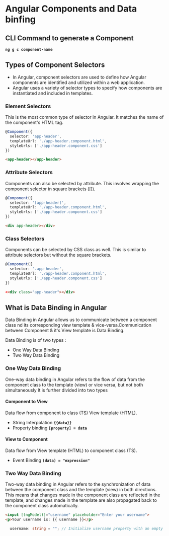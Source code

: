 # Angular Components and Data binfing

## CLI Command to generate a Component

**`ng g c component-name`**

## Types of Component Selectors

- In Angular, component selectors are used to define how Angular components are identified and utilized within a web application.
- Angular uses a variety of selector types to specify how components are instantiated and included in templates.

### Element Selectors

This is the most common type of selector in Angular. It matches the name of the component's HTML tag.

```ts
@Component({
  selector: 'app-header',
  templateUrl: './app-header.component.html',
  styleUrls: ['./app-header.component.css']
})
```

```html
<app-header></app-header>
```

### Attribute Selectors

 Components can also be selected by attribute. This involves wrapping the component selector in square brackets ([]).

```ts
@Component({
  selector: '[app-header]',
  templateUrl: './app-header.component.html',
  styleUrls: ['./app-header.component.css']
})
```

```html
<div app-header></div>
```

### Class Selectors

 Components can be selected by CSS class as well. This is similar to attribute selectors but without the square brackets.

```ts
@Component({
  selector: '.app-header',
  templateUrl: './app-header.component.html',
  styleUrls: ['./app-header.component.css']
})
```

```html
<<div class="app-header"></div>
```

## What is Data Binding in Angular

Data Binding in Angular allows us to communicate between a component class nd its corresponding view template & vice-versa.Communication between Component & it's View template is Data Binding.

Data Binding is of two types :

- One Way Data Binding
- Two Way Data Binding

### One Way Data Binding

One-way data binding in Angular refers to the flow of data from the component class to the template (view) or vice versa, but not both simultaneously
It  is further divided into two types

#### Component to View

Data flow from component to class (TS) View template (HTML).

- String Interpolation **`{{data}}`**
- Property binding **`[property] = data`**

#### View to Component

Data flow from  View template (HTML) to component class (TS).

- Event Binding **`(data) = "expression"`**

### Two Way Data Binding

Two-way data binding in Angular refers to the synchronization of data between the component class and the template (view) in both directions. This means that changes made in the component class are reflected in the template, and changes made in the template are also propagated back to the component class automatically.

```html
<input [(ngModel)]="username" placeholder="Enter your username">
<p>Your username is: {{ username }}</p>
```

```ts
  username: string = ""; // Initialize username property with an empty string

```

